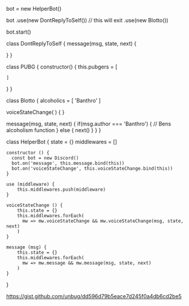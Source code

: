 bot = new HelperBot()

bot
  .use(new DontReplyToSelf()) // this will exit
  .use(new Blotto())

bot.start()

class DontReplyToSelf {
  message(msg, state, next) {

  }
}

class PUBG {
  constructor() {
    this.pubgers = [

    ]
  }
}

class Blotto {
  alcoholics = [
    'Banthro'
  ]

  voiceStateChange( ) {
  }

  message(msg, state, next) {
    if(msg.author === 'Banthro') {
      // Bens alcoholism function
    } else {
      next()
    }
  }
}


class HelperBot {
    state = {}
    middlewares = []

    constructor () {
      const bot = new Discord()
      bot.on('message', this.message.bind(this))
      bot.on('voiceStateChange', this.voiceStateChange.bind(this))
    }

    use (middleware) {
        this.middlewares.push(middleware)
    }

    voiceStateChange () {
        this.state = {}
        this.middlewares.forEach(
          mw => mw.voiceStateChange && mw.voiceStateChange(msg, state, next)
        )
    }

    message (msg) {
        this.state = {}
        this.middlewares.forEach(
          mw => mw.message && mw.message(msg, state, next)
        )
    }
}

https://gist.github.com/unbug/dd596d79b5eace7d245f0a4db6cd2be5
